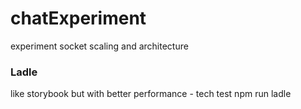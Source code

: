 # chatExperiment
experiment socket scaling and architecture

### Ladle
like storybook but with better performance - tech test
npm run ladle